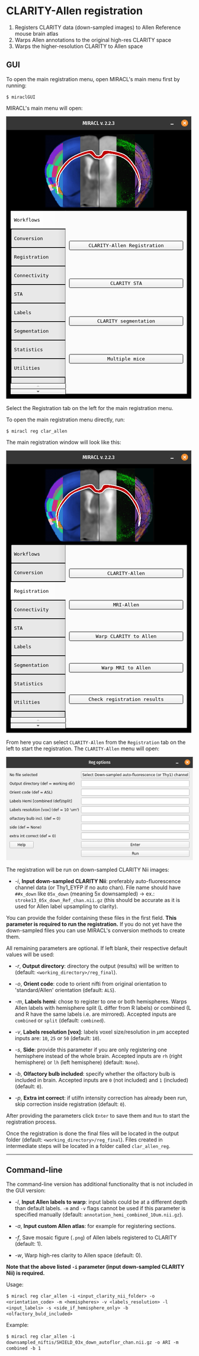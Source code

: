 # CLARITY-Allen registration

1. Registers CLARITY data (down-sampled images) to Allen Reference mouse brain atlas
2. Warps Allen annotations to the original high-res CLARITY space
3. Warps the higher-resolution CLARITY to Allen space

## GUI

To open the main registration menu, open MIRACL's main menu first by running:

```
$ miraclGUI
```

MIRACL's main menu will open:

![MIRACL's main menu](../../../gallery/menus/MIRACL_main-menu.png)

Select the Registration tab on the left for the main registration menu.

To open the main registration menu directly, run:

```
$ miracl reg clar_allen
```

The main registration window will look like this:

![Main registration menu](../../../gallery/menus/MIRACL_registration_main-menu.png)

From here you can select `CLARITY-Allen` from the `Registration` tab on the
left to start the registration. The `CLARITY-Allen` menu will open:

![CLARITY-Allen registration menu](../../../gallery/menus/MIRACL_registration_clar-allen-menu.png)

The registration will be run on down-sampled CLARITY Nii images:

- *-i*,  **Input down-sampled CLARITY Nii**: preferably auto-fluorescence
channel data (or Thy1_EYFP if no auto chan). File name should have `##x_down`
like `05x_down` (meaning 5x downsampled) -> ex.:
`stroke13_05x_down_Ref_chan.nii.gz` (this should be accurate as it is used for
Allen label upsampling to clarity).

You can provide the folder containing these files in the first field. **This
parameter is required to run the registration.** If you do not yet have the 
down-sampled files you can use MIRACL's conversion methods to create them.

All remaining parameters are optional. If left blank, their respective default
values will be used:

- *-r*, **Output directory**: directory the output (results) will be written to
(default: `<working_directory>/reg_final`).

- *-o*, **Orient code**: code to orient nifti from original orientation to
'standard/Allen' orientation (default: `ALS`).

- *-m*, **Labels hemi**: chose to register to one or both hemispheres. Warps
Allen labels with hemisphere split (L differ from R labels) or combined
(L and R have the same labels i.e. are mirrored). Accepted inputs are
`combined` or `split` (default: `combined`).

- *-v*, **Labels resolution [vox]**: labels voxel size/resolution in $\mu$m
accepted inputs are: `10`, `25` or `50` (default: `10`).

- *-s*, **Side**: provide this parameter if you are only registering one
hemisphere instead of the whole brain. Accepted inputs are `rh`
(right hemisphere) or `lh` (left hemisphere) (default: `None`).

- *-b*, **Olfactory bulb included**: specify whether the olfactory bulb is
included in brain. Accepted inputs are `0` (not included) and `1` (included)
(default: `0`).

- *-p*, **Extra int correct**: if utilfn intensity correction has already been
run, skip correction inside registration (default: `0`).

After providing the parameters click `Enter` to save them and `Run` to 
start the registration process.

Once the registration is done the final files will be located in the output 
folder (default: `<working_directory>/reg_final`). Files created in intermediate 
steps will be located in a folder called `clar_allen_reg`.

---

## Command-line

The command-line version has additional functionality that is not included in 
the GUI version:

- *-l*, **Input Allen labels to warp**: input labels could be at a different depth
than default labels. `-m` and `-v` flags cannot be used if this parameter is 
specified manually (default: `annotation_hemi_combined_10um.nii.gz`).

- *-a*, **Input custom Allen atlas**: for example for registering sections.

- *-f*, Save mosaic figure (`.png`) of Allen labels registered to
CLARITY (default: 1).

- *-w*, Warp high-res clarity to Allen space (default: 0).

**Note that the above listed `-i` parameter (input down-sampled CLARITY Nii) is 
required.**

Usage:

```
$ miracl reg clar_allen -i <input_clarity_nii_folder> -o <orientation_code> -m <hemispheres> -v <labels_resolution> -l <input_labels> -s <side_if_hemisphere_only> -b <olfactory_buld_included>
```

Example:

```
$ miracl reg clar_allen -i downsampled_niftis/SHIELD_03x_down_autoflor_chan.nii.gz -o ARI -m combined -b 1
```
